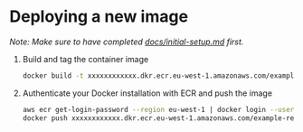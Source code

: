 # Deploying a new image

_Note: Make sure to have completed [docs/initial-setup.md](./initial-setup.md) first._

1. Build and tag the container image

   ```sh
   docker build -t xxxxxxxxxxxx.dkr.ecr.eu-west-1.amazonaws.com/example-repo:latest --build-arg AWS_ACCESS_KEY_ID= --build-arg AWS_SECRET_ACCESS_KEY= ./app
   ```

2. Authenticate your Docker installation with ECR and push the image

   ```sh
   aws ecr get-login-password --region eu-west-1 | docker login --username AWS --password-stdin xxxxxxxxxxxx.dkr.ecr.eu-west-1.amazonaws.com
   docker push xxxxxxxxxxxx.dkr.ecr.eu-west-1.amazonaws.com/example-repo:latest
   ```
